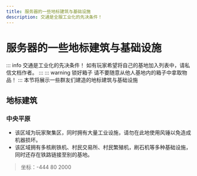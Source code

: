 ```yaml
---
title: 服务器的一些地标建筑与基础设施
description: 交通是全服工业化的先决条件！
---
```

# 服务器的一些地标建筑与基础设施
::: info 交通是工业化的先决条件！
如有玩家希望将自己的基地加入列表中，请私信文档作者。
:::
::: warning 锁好箱子
请不要随意从他人基地内的箱子中拿取物品！
:::
本节将展示一些群友们建造的地标建筑与基础设施

## 地标建筑
### 中央平原<Badge type="warning" text="建设中" />

- 该区域为玩家聚集区，同时拥有大量工业设施，请勿在此地使用风锤以免造成机器损坏。
- 该区域拥有多核刷铁机、村民交易所、村民繁殖机，刷石机等多种基础设施，同时还存在铁路链接至别的基地。
> 坐标：-444 80 2000

<!--## 基础设施
### 全服铁路网<Badge type="tip" text="一号线" /><Badge type="warning" text="建设中" />
::: tip 注意安全
尽管中央平原-dotty基地段的铁路已开通部分，但由于目前该段铁路仍为单程线，不建议频繁使用，以防撞车。
:::
- 当前铁路网处于建设阶段，完成进度为90%，仅剩中央平原-dotty基地段未完全结束施工。
- 每段线路拥有两条铁轨，用于避免交通事故。
- 中央平原-山地村庄与中央平原-dotty基地两段铁路有交接点，在经过交接点时请手动调整拉杆以改变方向。
- 全服铁路网线路表：<br>

| 线路           |      沿线站点                                | 目前状况 |
| ------------- | :-----------------------------------------: | :----: |
| 一号线 |   暂无数据                                           | 建设中 |
| 二号线 |   暂无数据                                           | 规划中 |
| 三号线 |   暂无数据                                           | 规划中 |

- 目前山地村庄-中央平原-dotty基地仍处于施工状态，在施工结束前请尽量避免使用该条线路以免产生交通事故（如撞车导致两人被送回起点）。-->